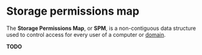 # Storage permissions map

The **Storage Permissions Map**, or **SPM**, is a non-contiguous data structure used to control access for every user of a computer or [domain](../features/domains.md).

**TODO**